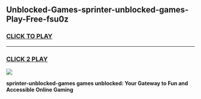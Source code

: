 
## Unblocked-Games-sprinter-unblocked-games-Play-Free-fsu0z
<h3>
<a href="https://premium76.site?title=sprinter-unblocked-games&ref=22A">CLICK TO PLAY</a></h3>
<hr>

<h3>
<a href="https://premium76.site?title=sprinter-unblocked-games&ref=22A">CLICK 2 PLAY</a>
  
</h3>

<a href="https://premium76.site?title=sprinter-unblocked-games&ref=22A"><img src="https://clearcache.store/games.png"></a>


**sprinter-unblocked-games games unblocked: Your Gateway to Fun and Accessible Online Gaming**
